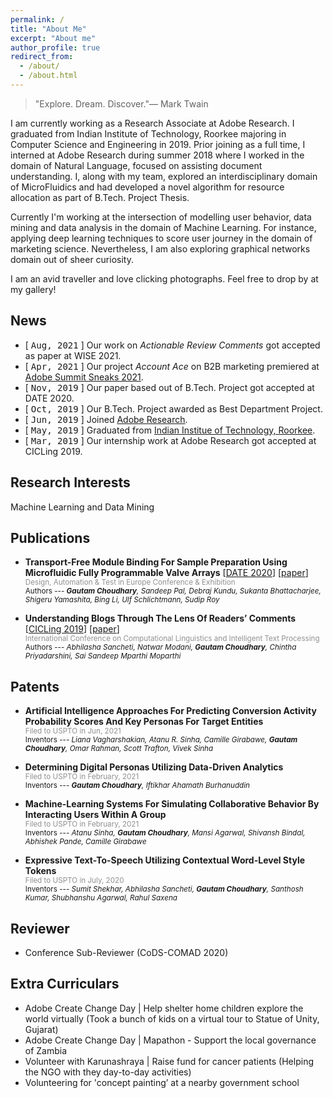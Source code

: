 ```yaml
---
permalink: /
title: "About Me"
excerpt: "About me"
author_profile: true
redirect_from: 
  - /about/
  - /about.html
---
```


> "Explore. Dream. Discover."― Mark Twain

I am currently working as a Research Associate at Adobe Research. I graduated from Indian Institute of Technology, Roorkee majoring in Computer Science and Engineering in 2019. Prior joining as a full time, I interned at Adobe Research during summer 2018 where I worked in the domain of Natural Language, focused on assisting document understanding. I, along with my team, explored an interdisciplinary domain of MicroFluidics and had developed a novel algorithm for resource allocation as part of B.Tech. Project Thesis.

Currently I'm working at the intersection of modelling user behavior, data mining and data analysis in the domain of Machine Learning. For instance, applying deep learning techniques to score user journey in the domain of marketing science. Nevertheless, I am also exploring graphical networks domain out of sheer curiosity.

I am an avid traveller and love clicking photographs. Feel free to drop by at my gallery!

<!-- monospace in html, ref: https://www.w3schools.com/tags/tag_tt.asp -->

News
------

* [ <span style="font-family:'Lucida Console', monospace">Aug, 2021</span> ] Our work on *Actionable Review Comments* got accepted as paper at WISE 2021.
* [ <span style="font-family:'Lucida Console', monospace">Apr, 2021</span> ] Our project *Account Ace* on B2B marketing premiered at [Adobe Summit Sneaks 2021](https://research.adobe.com/news/adobe-research-previews-innovative-technologies-at-summit-2021/).
* [ <span style="font-family:'Lucida Console', monospace">Nov, 2019</span> ] Our paper based out of B.Tech. Project got accepted at DATE 2020.
* [ <span style="font-family:'Lucida Console', monospace">Oct, 2019</span> ] Our B.Tech. Project awarded as Best Department Project.
* [ <span style="font-family:'Lucida Console', monospace">Jun, 2019</span> ] Joined [Adobe Research](https://research.adobe.com/).
* [ <span style="font-family:'Lucida Console', monospace">May, 2019</span> ] Graduated from [Indian Institue of Technology, Roorkee](https://iitr.ac.in/).
* [ <span style="font-family:'Lucida Console', monospace">Mar, 2019</span> ] Our internship work at Adobe Research got accepted at CICLing 2019.



Research Interests
------
Machine Learning and Data Mining



Publications
------

* **Transport-Free Module Binding For Sample Preparation Using Microfluidic Fully Programmable Valve Arrays** [[DATE 2020](https://past.date-conference.com/proceedings-archive/2020/)] [[paper](https://ieeexplore.ieee.org/abstract/document/9116370)] \
  <sub><span style="color:#868686e8">Design, Automation & Test in Europe Conference & Exhibition</span></sub> \
  <sub>Authors --- ***Gautam Choudhary**, Sandeep Pal, Debraj Kundu, Sukanta Bhattacharjee, Shigeru Yamashita, Bing Li, Ulf Schlichtmann, Sudip Roy* </sub>

* **Understanding Blogs Through The Lens Of Readers’ Comments** [[CICLing 2019](https://www.cicling.org/2019/)] [[paper](https://gtmdotme.github.io/files/paper-cicling2020.pdf)] \
  <sub><span style="color:#868686e8">International Conference on
Computational Linguistics and Intelligent Text Processing</span></sub> \
  <sub>Authors --- *Abhilasha Sancheti, Natwar Modani, **Gautam Choudhary**, Chintha Priyadarshini, Sai Sandeep Mparthi Moparthi* </sub>



Patents
------

* **Artificial Intelligence Approaches For Predicting Conversion Activity Probability Scores And Key Personas For Target Entities** \
  <sub><span style="color:#868686e8">Filed to USPTO in Jun, 2021</span></sub> \
  <sub>Inventors --- *Liana Vagharshakian, Atanu R. Sinha, Camille Girabawe, **Gautam Choudhary**, Omar Rahman, Scott Trafton, Vivek Sinha* </sub>

* **Determining Digital Personas Utilizing Data-Driven Analytics** \
  <sub><span style="color:#868686e8">Filed to USPTO in February, 2021</span></sub> \
  <sub>Inventors --- ***Gautam Choudhary**, Iftikhar Ahamath Burhanuddin* </sub>

* **Machine-Learning Systems For Simulating Collaborative Behavior By Interacting Users Within A Group** \
  <sub><span style="color:#868686e8">Filed to USPTO in February, 2021</span></sub> \
  <sub>Inventors --- *Atanu Sinha, **Gautam Choudhary**, Mansi Agarwal, Shivansh Bindal, Abhishek Pande, Camille Girabawe* </sub>

* **Expressive Text-To-Speech Utilizing Contextual Word-Level Style Tokens** \
  <sub><span style="color:#868686e8">Filed to USPTO in July, 2020</span></sub> \
  <sub>Inventors --- *Sumit Shekhar, Abhilasha Sancheti, **Gautam Choudhary**, Santhosh Kumar, Shubhanshu Agarwal, Rahul Saxena* </sub>
  


Reviewer
------
* Conference Sub-Reviewer (CoDS-COMAD 2020)



Extra Curriculars
------
* Adobe Create Change Day \| Help shelter home children explore the world virtually (Took a bunch of kids on a virtual tour to Statue of Unity, Gujarat)
* Adobe Create Change Day \| Mapathon - Support the local governance of Zambia
* Volunteer with Karunashraya \| Raise fund for cancer patients (Helping the NGO with they day-to-day activities)
* Volunteering for 'concept painting’ at a nearby government school
